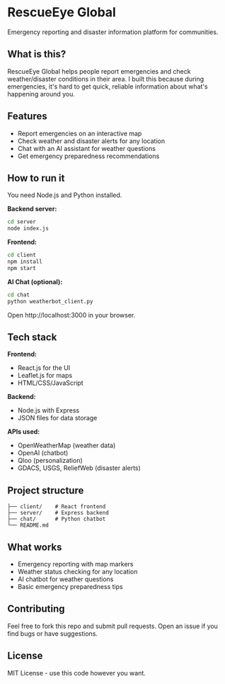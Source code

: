 # RescueEye Global

Emergency reporting and disaster information platform for communities.

## What is this?

RescueEye Global helps people report emergencies and check weather/disaster conditions in their area. I built this because during emergencies, it's hard to get quick, reliable information about what's happening around you.

## Features

- Report emergencies on an interactive map
- Check weather and disaster alerts for any location
- Chat with an AI assistant for weather questions
- Get emergency preparedness recommendations

## How to run it

You need Node.js and Python installed.

**Backend server:**

```bash
cd server
node index.js
```

**Frontend:**

```bash
cd client
npm install
npm start
```

**AI Chat (optional):**

```bash
cd chat
python weatherbot_client.py
```

Open http://localhost:3000 in your browser.

## Tech stack

**Frontend:**

- React.js for the UI
- Leaflet.js for maps
- HTML/CSS/JavaScript

**Backend:**

- Node.js with Express
- JSON files for data storage

**APIs used:**

- OpenWeatherMap (weather data)
- OpenAI (chatbot)
- Qloo (personalization)
- GDACS, USGS, ReliefWeb (disaster alerts)

## Project structure

```
├── client/    # React frontend
├── server/    # Express backend
├── chat/      # Python chatbot
└── README.md
```

## What works

- Emergency reporting with map markers
- Weather status checking for any location
- AI chatbot for weather questions
- Basic emergency preparedness tips

## Contributing

Feel free to fork this repo and submit pull requests. Open an issue if you find bugs or have suggestions.

## License

MIT License - use this code however you want.
